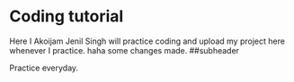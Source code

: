 # Coding tutorial

Here I Akoijam Jenil Singh will practice coding and upload my project here whenever I practice.
haha some changes made.
##subheader

Practice everyday.
